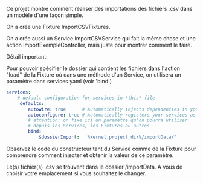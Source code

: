 Ce projet montre comment réaliser des importations des fichiers .csv dans un modèle d'une façon simple.

On a crée une Fixture ImportCSVFixtures.

On a crée aussi un Service ImportCSVService qui fait la même chose et une action ImportExempleController, mais juste pour montrer comment le faire.

Détail important: 

Pour pouvoir spécifier le dossier qui contient les fichiers dans l'action "load" de la Fixture où dans une méthode d'un Service, 
on utilisera un paramètre dans services.yaml (voir 'bind')

```yaml
services:
    # default configuration for services in *this* file
    _defaults:
        autowire: true      # Automatically injects dependencies in your services.
        autoconfigure: true # Automatically registers your services as commands, event subscribers, etc.
        # attention: on fixe ici un paramètre qu'on pourra utiliser
        # depuis les Services, les Fixtures ou autres
        bind:
            $dossierImport:  '%kernel.project_dir%/importData/'
```

Observez le code du constructeur tant du Service comme de la Fixture pour comprendre comment injecter et obtenir la valeur de ce paramètre.

Le(s) fichier(s) .csv se trouvent dans le dossier /importData. À vous de choisir votre emplacement si vous souhaitez le changer.


